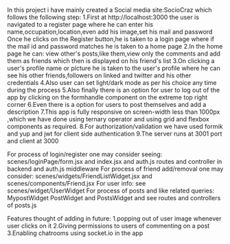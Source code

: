 In this project i have mainly created a Social media site:SocioCraz which follows the following step:
1.First at http://localhost:3000 the user is navigated to a register page where he can enter his name,occupation,location,even add his image,set his mail and password 
Once he clicks on the Register button,he is taken to a login page where if the mail id and password matches he is taken to a home page
2.In the home page he can: view other's posts,like them,view only the comments and add them as friends which then is displayed
on his friend's list
3.On clicking a user's profile name or picture he is taken to the user's profile where he can see his other friends,followers on linked and twitter and his other credentials
4.Also user can set light/dark mode as per his choice any time during the process
5.Also finally there is an option for user to log out of the app by clicking on the formhandle component on the extreme top right corner
6.Even there is a option for users to post themselves and add a description
7.This app is fully responsive on screen-width less than 1000px ,which we have done using ternary operator and using grid and flexbox components as required.
8.For authorization/validation we have used formik and yup and jwt for client side authentication
9.The server runs at 3001 port and client at 3000 

For process of login/register one may consider seeing:
scenes/loginPage/form.jsx and index.jsx and auth.js routes and controller in backend and auth.js middleware
For process of friend add/removal one may consider:
scenes/widgets/FriendListWidget.jsx and scenes/components/Friend.jsx
For user info:
see scenes/widget/UserWidget
For process of posts and like related queries:
MypostWidget PostWidget and PostsWidget and see routes and controllers of posts.js

Features thought of adding in future:
1.popping out of user image whenever user clicks on it
2.Giving permissions to users of commenting on a post
3.Enabling chatrooms using socket.io in the app
